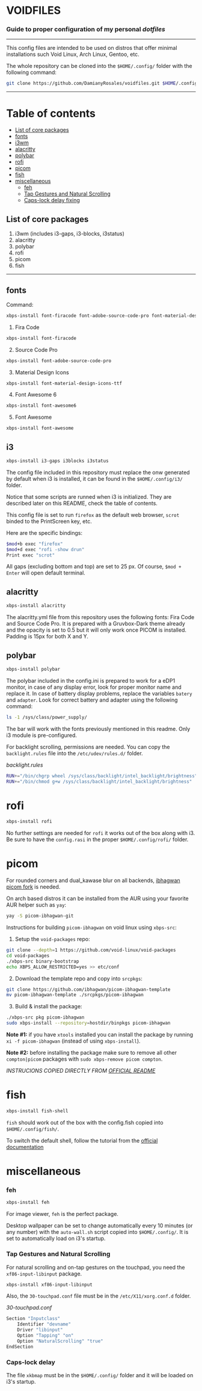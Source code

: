# **VOIDFILES**
### Guide to proper configuration of my personal ***dotfiles***

---

This config files are intended to be used on distros that offer minimal installations such Void Linux, Arch Linux, Gentoo, etc.

The whole repository can be cloned into the ```$HOME/.config/``` folder with the following command:

```bash
git clone https://github.com/DamianyRosales/voidfiles.git $HOME/.config/
```

---

# Table of contents
- [List of core packages](#corepackages)
- [fonts](#fonts)
- [i3wm](#i3)
- [alacritty](#alacritty)
- [polybar](#polybar)
- [rofi](#rofi)
- [picom](#picom)
- [fish](#fish)
- [miscellaneous](#miscellaneous)
	- [feh](#feh)
	- [Tap Gestures and Natural Scrolling](#gestures)
	- [Caps-lock delay fixing](#caps)

## List of core packages <a name="corepackages"></a>

1. i3wm (includes i3-gaps, i3-blocks, i3status)
2. alacritty
3. polybar
4. rofi
5. picom
6. fish

---


## fonts <a name="fonts"></a>

Command:
```bash
xbps-install font-firacode font-adobe-source-code-pro font-material-design-icons-ttf font-awesome6 font-awesome
```

1. Fira Code
```bash
xbps-install font-firacode
```
2. Source Code Pro
```bash
xbps-install font-adobe-source-code-pro
```
3. Material Design Icons
```bash
xbps-install font-material-design-icons-ttf
```
4. Font Awesome 6
```bash
xbps-install font-awesome6
```
5. Font Awesome
```bash
xbps-install font-awesome
```


## i3 <a name="i3"></a>

```bash
xbps-install i3-gaps i3blocks i3status
```

The config file included in this repository must replace the onw generated by default when i3 is installed, it can be found in the ```$HOME/.config/i3/``` folder.

Notice that some scripts are runned when i3 is initialized. They are described later on this README, check the table of contents.

This config file is set to run ```firefox``` as the default web browser, ```scrot``` binded to the PrintScreen key, etc.

Here are the specific bindings:


```bash
$mod+b exec "firefox"
$mod+d exec "rofi -show drun"
Print exec "scrot"
```

All gaps (excluding bottom and top) are set to 25 px.
Of course, ```$mod + Enter``` will open default terminal.


## alacritty <a name="alacritty"></a>

```bash
xbps-install alacritty
```

The alacritty.yml file from this repository uses the following fonts: Fira Code and Source Code Pro.
It is prepared with a Gruvbox-Dark theme already and the opacity is set to 0.5 but it will only work once PICOM is installed.
Padding is 15px for both X and Y.

## polybar <a name="polybar"></a>

```bash
xbps-install polybar
```

The polybar included in the config.ini is prepared to work for a eDP1 monitor, in case of any display error, look for proper monitor name and replace it.
In case of battery display problems, replace the variables ```batery``` and ```adapter```. Look for correct battery and adapter using the following command:

```bash
ls -1 /sys/class/power_supply/
```

The bar will work with the fonts previously mentioned in this readme. Only i3 module is pre-configured.

For backlight scrolling, permissions are needed. You can copy the ```backlight.rules``` file into the ```/etc/udev/rules.d/``` folder.

*backlight.rules*
```bash
RUN+="/bin/chgrp wheel /sys/class/backlight/intel_backlight/brightness"
RUN+="/bin/chmod g+w /sys/class/backlight/intel_backlight/brightness"
```


# rofi <a name="rofi"></a>

```bash
xbps-install rofi
```

No further settings are needed for ```rofi``` it works out of the box along with i3. Be sure to have the ```config.rasi``` in the proper ```$HOME/.config/rofi/``` folder.


# picom <a name="picom"></a>

For rounded corners and dual_kawase blur on all backends, <a href="https://github.com/ibhagwan/picom">ibhagwan picom fork</a> is needed.

On arch based distros it can be installed from the AUR using your favorite AUR helper such as ```yay```:

```bash
yay -S picom-ibhagwan-git
```

Instructions for building `picom-ibhagwan` on void linux using `xbps-src`:

1. Setup the `void-packages` repo:

```sh
git clone --depth=1 https://github.com/void-linux/void-packages
cd void-packages
./xbps-src binary-bootstrap
echo XBPS_ALLOW_RESTRICTED=yes >> etc/conf
```

2. Download the template repo and copy into `srcpkgs`:

```sh
git clone https://github.com/ibhagwan/picom-ibhagwan-template
mv picom-ibhagwan-template ./srcpkgs/picom-ibhagwan
```

3. Build & install the package:

```sh
./xbps-src pkg picom-ibhagwan
sudo xbps-install --repository=hostdir/binpkgs picom-ibhagwan 
```

**Note #1:** if you have `xtools` installed you can install the package by running `xi -f picom-ibhagwan` (instead of using `xbps-install`).

**Note #2:** before installing the package make sure to remove all other `compton|picom` packages with `sudo xbps-remove picom compton`.

*INSTRUCIONS COPIED DIRECTLY FROM <a href="https://github.com/ibhagwan/picom-ibhagwan-template/blob/master/README.md">OFFICIAL README</a>*


# fish <a name="fish"></a>

```bash
xbps-install fish-shell
```

```fish``` should work out of the box with the config.fish copied into ```$HOME/.config/fish/```.

To switch the default shell, follow the tutorial from the <a href="https://fishshell.com/docs/3.0/tutorial.html#tut_switching_to_fish">official documentation</a>


# miscellaneous <a name="miscellaneous"></a>

### feh <a name="feh"></a>

```bash
xbps-install feh
```

For image viewer, ```feh``` is the perfect package.

Desktop wallpaper can be set to change automatically every 10 minutes (or any number) with the ```auto-wall.sh``` script copied into ```$HOME/.config/```.
It is set to automatically load on i3's startup.

### Tap Gestures and Natural Scrolling <a name="gestures"></a>

For natural scrolling and on-tap gestures on the touchpad, you need the ```xf86-input-libinput``` package.

```bash
xbps-install xf86-input-libinput
```

Also, the ```30-touchpad.conf``` file must be in the ```/etc/X11/xorg.conf.d``` folder.

*30-touchpad.conf*
```bash
Section "Inputclass"
	Identifier "devname"
	Driver "libinput"
	Option "Tapping" "on"
	Option "NaturalScrolling" "true"
EndSection
```


### Caps-lock delay <a name="caps"></a>

The file ```xkbmap``` must be in the ```$HOME/.config/``` folder and it will be loaded on i3's startup.
